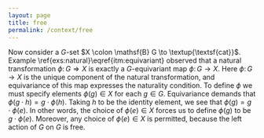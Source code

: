 ```yaml
---
layout: page
title: free
permalink: /context/free
---
```

Now consider a $G$-set $X \colon \mathsf{B} G \to \textup{\textsf{cat}}$. Example \ref{exs:natural}\eqref{itm:equivariant} observed that a natural transformation $\phi \colon G \Rightarrow X$ is exactly a $G$-equivariant map $\phi \colon G \to X$. Here $\phi \colon G \to X$ is the unique component of the natural transformation, and equivariance of this map expresses the naturality condition. To define $\phi$ we must specify elements $\phi(g) \in X$ for each $g \in G$. Equivariance demands that $\phi(g \cdot h) = g \cdot \phi(h)$. Taking $h$ to be the identity element, we see that $\phi(g) = g \cdot \phi(e)$. In other words, the choice of $\phi(e) \in X$ forces us to define $\phi(g)$ to be $g \cdot \phi(e)$. Moreover, any choice of $\phi(e) \in X$ is permitted, because the left action of $G$ on $G$ is free.

